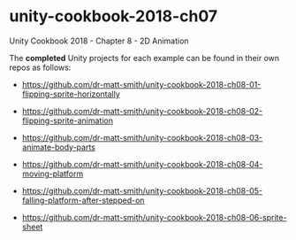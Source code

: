 # unity-cookbook-2018-ch07
Unity Cookbook 2018 - Chapter 8 - 2D Animation

The **completed** Unity projects for each example can be found in their own repos as follows:

- https://github.com/dr-matt-smith/unity-cookbook-2018-ch08-01-flipping-sprite-horizontally

- https://github.com/dr-matt-smith/unity-cookbook-2018-ch08-02-flipping-sprite-animation

- https://github.com/dr-matt-smith/unity-cookbook-2018-ch08-03-animate-body-parts

- https://github.com/dr-matt-smith/unity-cookbook-2018-ch08-04-moving-platform

- https://github.com/dr-matt-smith/unity-cookbook-2018-ch08-05-falling-platform-after-stepped-on

- https://github.com/dr-matt-smith/unity-cookbook-2018-ch08-06-sprite-sheet
